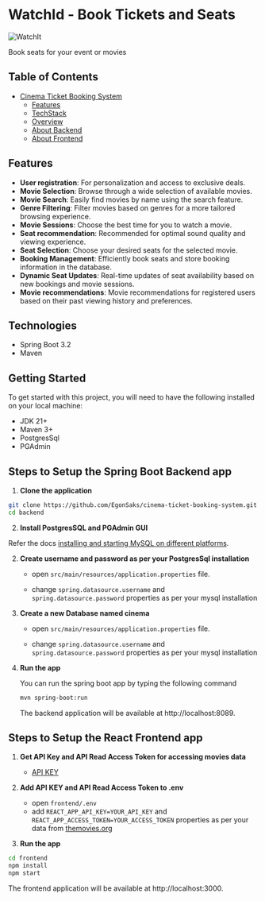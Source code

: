 # WatchId - Book Tickets and Seats

![WatchIt](WatchIt/demo.gif)

Book seats for your event or movies 

## Table of Contents

- [Cinema Ticket Booking System](#cinema-ticket-booking-system)
  - [Features](#features)
  - [TechStack](#technologies)
  - [Overview](#getting-started)
  - [About Backend](#steps-to-setup-the-spring-boot-backend-app)
  - [About Frontend](#steps-to-setup-the-react-frontend-app)

## Features

- **User registration**: For personalization and access to exclusive deals.
- **Movie Selection**: Browse through a wide selection of available movies.
- **Movie Search**: Easily find movies by name using the search feature.
- **Genre Filtering**: Filter movies based on genres for a more tailored browsing experience.
- **Movie Sessions**: Choose the best time for you to watch a movie.
- **Seat recommendation**: Recommended for optimal sound quality and viewing experience.  
- **Seat Selection**: Choose your desired seats for the selected movie.
- **Booking Management**: Efficiently book seats and store booking information in the database.
- **Dynamic Seat Updates**: Real-time updates of seat availability based on new bookings and movie sessions.
- **Movie recommendations**: Movie recommendations for registered users based on their past viewing history and preferences.

## Technologies

- Spring Boot 3.2
- Maven

## Getting Started

To get started with this project, you will need to have the following installed on your local machine:

- JDK 21+
- Maven 3+
- PostgresSql
- PGAdmin

## Steps to Setup the Spring Boot Backend app

1. **Clone the application**

```zsh
git clone https://github.com/EgonSaks/cinema-ticket-booking-system.git
cd backend
```
2. **Install PostgresSQL and PGAdmin GUI**

Refer the docs [installing and starting MySQL on different platforms]([https://dev.mysql.com/doc/mysql-getting-started/en/#mysql-getting-started-installing](https://www.postgresql.org/docs/current/tutorial-install.html)).


2. **Create username and password as per your PostgresSql installation**

	+ open `src/main/resources/application.properties` file.

	+ change `spring.datasource.username` and `spring.datasource.password` properties as per your mysql installation

2. **Create a new Database named cinema**

	+ open `src/main/resources/application.properties` file.

	+ change `spring.datasource.username` and `spring.datasource.password` properties as per your mysql installation

3. **Run the app**

	You can run the spring boot app by typing the following command

	```zsh
	mvn spring-boot:run
	```

	The backend application will be available at http://localhost:8089.

## Steps to Setup the React Frontend app

1. **Get API Key and API Read Access Token for accessing movies data**

     + [API KEY](https://www.themoviedb.org/settings/api)

2. **Add API KEY and API Read Access Token to .env**

    + open `frontend/.env`
    + add `REACT_APP_API_KEY=YOUR_API_KEY` and `REACT_APP_ACCESS_TOKEN=YOUR_ACCESS_TOKEN` properties as per your data from [themovies.org](https://www.themoviedb.org/settings/api)

3. **Run the app**
```zsh
cd frontend
npm install
npm start
```

The frontend application will be available at http://localhost:3000.
